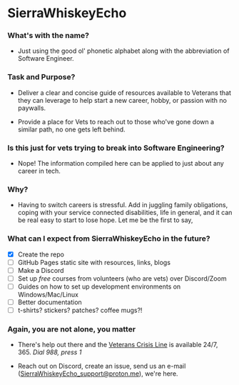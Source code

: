 # SierraWhiskeyEcho

### What's with the name?

- Just using the good ol' phonetic alphabet along with the abbreviation of Software Engineer. 

### Task and Purpose?

- Deliver a clear and concise guide of resources available to Veterans that they can leverage to help start a new career, hobby, or passion with no paywalls.
  
- Provide a place for Vets to reach out to those who've gone down a similar path, no one gets left behind.

### Is this just for vets trying to break into Software Engineering?

- Nope! The information compiled here can be applied to just about any career in tech.

### Why?

- Having to switch careers is stressful. Add in juggling family obligations, coping with your service connected disabilities, life in general, and it can be real easy to start to lose hope. Let me be the first to say, 

### What can I expect from SierraWhiskeyEcho in the future?
- [x] Create the repo
- [ ] GitHub Pages static site with resources, links, blogs
- [ ] Make a Discord
- [ ] Set up *free* courses from volunteers (who are vets) over Discord/Zoom
- [ ] Guides on how to set up development environments on Windows/Mac/Linux
- [ ] Better documentation
- [ ] t-shirts? stickers? patches? coffee mugs?!

### Again, you are not alone, you matter

- There's help out there and the [Veterans Crisis Line](https://www.veteranscrisisline.net/) is available 24/7, 365. *Dial 988, press 1*

- Reach out on Discord, create an issue, send us an e-mail (SierraWhiskeyEcho_support@proton.me), we're here.


